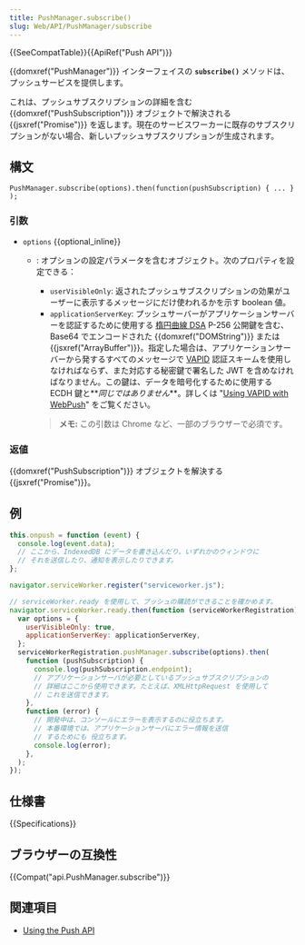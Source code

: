 ```yaml
---
title: PushManager.subscribe()
slug: Web/API/PushManager/subscribe
---
```


{{SeeCompatTable}}{{ApiRef("Push API")}}

{{domxref("PushManager")}} インターフェイスの **`subscribe()`** メソッドは、プッシュサービスを提供します。

これは、プッシュサブスクリプションの詳細を含む {{domxref("PushSubscription")}} オブジェクトで解決される {{jsxref("Promise")}} を返します。現在のサービスワーカーに既存のサブスクリプションがない場合、新しいプッシュサブスクリプションが生成されます。

## 構文

```js-nolint
PushManager.subscribe(options).then(function(pushSubscription) { ... } );
```

### 引数

- `options` {{optional_inline}}

  - : オプションの設定パラメータを含むオブジェクト。次のプロパティを設定できる：

    - `userVisibleOnly`: 返されたプッシュサブスクリプションの効果がユーザーに表示するメッセージにだけ使われるかを示す boolean 値。
    - `applicationServerKey`: プッシュサーバーがアプリケーションサーバーを認証するために使用する [楕円曲線 DSA](https://ja.wikipedia.org/wiki/%E6%A5%95%E5%86%86%E6%9B%B2%E7%B7%9ADSA) P-256 公開鍵を含む、Base64 でエンコードされた {{domxref("DOMString")}} または {{jsxref("ArrayBuffer")}}。指定した場合は、アプリケーションサーバーから発するすべてのメッセージで [VAPID](https://tools.ietf.org/html/rfc8292) 認証スキームを使用しなければならず、また対応する秘密鍵で署名した JWT を含めなければなりません。この鍵は、データを暗号化するために使用する ECDH 鍵と**_同じではありません_**。詳しくは "[Using VAPID with WebPush](https://blog.mozilla.org/services/2016/04/04/using-vapid-with-webpush/)" をご覧ください。

    > **メモ:** この引数は Chrome など、一部のブラウザーで必須です。

### 返値

{{domxref("PushSubscription")}} オブジェクトを解決する {{jsxref("Promise")}}。

## 例

```js
this.onpush = function (event) {
  console.log(event.data);
  // ここから、IndexedDB にデータを書き込んだり、いずれかのウィンドウに
  // それを送信したり、通知を表示したりできます。
};

navigator.serviceWorker.register("serviceworker.js");

// serviceWorker.ready を使用して、プッシュの購読ができることを確かめます。
navigator.serviceWorker.ready.then(function (serviceWorkerRegistration) {
  var options = {
    userVisibleOnly: true,
    applicationServerKey: applicationServerKey,
  };
  serviceWorkerRegistration.pushManager.subscribe(options).then(
    function (pushSubscription) {
      console.log(pushSubscription.endpoint);
      // アプリケーションサーバが必要としているプッシュサブスクリプションの
      // 詳細はここから使用できます。たとえば、XMLHttpRequest を使用して
      // これを送信できます。
    },
    function (error) {
      // 開発中は、コンソールにエラーを表示するのに役立ちます。
      // 本番環境では、アプリケーションサーバにエラー情報を送信
      // するためにも 役立ちます。
      console.log(error);
    },
  );
});
```

## 仕様書

{{Specifications}}

## ブラウザーの互換性

{{Compat("api.PushManager.subscribe")}}

## 関連項目

- [Using the Push API](/ja/docs/Web/API/Push_API/Using_the_Push_API)
